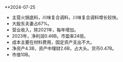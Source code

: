  **2024-07-25
 * 主营火锅底料，川味复合调料，川味复合调料增长较快。
 * 大股东夫妻占67%。
 * 营业收入，除2021年，每年增加。
 * 2023年，净利润0.46B。市盈率24倍。
 * 成本主要在材料费用，固定资产支出不大。
 * 净资产4.3B，资产中理财2.6B，占大头。货币0.47B。
 * 市值10B。




